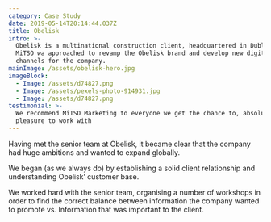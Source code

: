 ```yaml
---
category: Case Study
date: 2019-05-14T20:14:44.037Z
title: Obelisk
intro: >-
  Obelisk is a multinational construction client, headquartered in Dublin. 
  MiTSO wa approached to revamp the Obelisk brand and develop new digital
  channels for the company.
mainImage: /assets/obelisk-hero.jpg
imageBlock:
  - Image: /assets/d74827.png
  - Image: /assets/pexels-photo-914931.jpg
  - Image: /assets/d74827.png
testimonial: >-
  We recommend MiTSO Marketing to everyone we get the chance to, absolute
  pleasure to work with
---
```


Having met the senior team at Obelisk, it became clear that the company had huge ambitions and wanted to expand globally.

We began (as we always do) by establishing a solid client relationship and understanding Obelisk’ customer base.

We worked hard with the senior team, organising a number of workshops in order to find the correct balance between information the company wanted to promote vs. Information that was important to the client.
